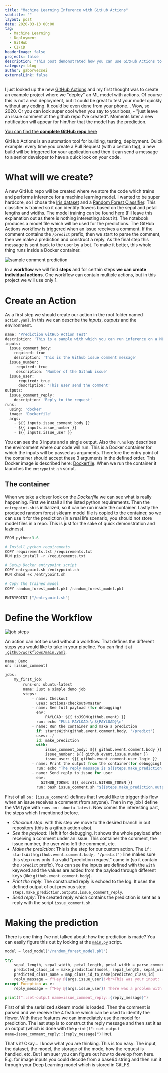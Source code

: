 ```yaml
---
title: "Machine Learning Inference with GitHub Actions"
subtitle: ""
layout: post
date: 2020-03-13 00:00
tag:
  - Machine Learning
  - Deployment
  - GitHub
  - CI/CD
headerImage: false
projects: false
description: "This post demonstrated how you can use GitHub Actions to perform inference with your ML models inside GitHub"
category: blog
author: gaborvecsei
externalLink: false
---
```


I just looked up the new [GitHub Actions](https://github.com/features/actions) and my first thought was to create an example project where we "deploy" an ML model with actions. Of course this is not a real deployment, but it could be great to test your model quickly without any coding. It could be even done from your phone... Wow, so 2020.
Or you can look super cool when you say to your boss, - "just leave an issue comment at the github repo I've created". Moments later a new notification will appear for him/her that the model has the prediction.

[You can find the **complete GitHub repo** here](https://github.com/gaborvecsei/Machine-Learning-Inference-With-GitHub-Actions)

GitHub Actions is an automation tool for building, testing, deployment. Quick example: every time you create a Pull Request (with a certain tag), a new build will be triggered for your application and then it can send a message to a senior developer to have a quick look on your code.

# What will we create?

A new GitHub repo will be created where we store the code which trains and performs inference for a machine learning model. I wanted to be super hardcore, so I chose the [Iris dataset](https://en.wikipedia.org/wiki/Iris_flower_data_set) and a [Random Forest Classifier](https://scikit-learn.org/stable/modules/generated/sklearn.ensemble.RandomForestClassifier.html). This classifier is trained so it can identify flowers based on the sepal and petal lengths and widths. The model training can be found [here](https://github.com/gaborvecsei/Machine-Learning-Inference-With-GitHub-Actions/blob/master/train_model.ipynb) (I'll leave this explanation out as there is nothing interesting about it). The notebook produces a model file which will be used for the predictions. The GitHub Actions workflow is triggered when an issue receives a comment. If the comment contains the `/predict` prefix, then we start to parse the comment, then we make a prediction and construct a reply. As the final step this message is sent back to the user by a bot. To make it better, this whole thing runs inside a Docker container.

<img src="art/issue_comment_prediction.png" alt="sample comment prediction">

In a **workflow** we will find **steps** and for certain steps **we can create individual actions**. One workflow can contain multiple actions, but in this project we will use only 1.

# Create an Action

As a first step we should create our action in the root folder named `action.yaml`. In this we can describe the *inputs*, *outputs* and the environment.

```python
name: 'Prediction GitHub Action Test'
description: 'This is a sample with which you can run inference on a ML model with a toy dataset'
inputs:
  issue_comment_body:
    required: true
    description: 'This is the Github issue comment message'
  issue_number:
     required: true
     description: 'Number of the Github issue'
  issue_user:
      required: true
      description: 'This user send the comment'
outputs:
  issue_comment_reply:
    description: 'Reply to the request'
runs:
  using: 'docker'
  image: 'Dockerfile'
  args:
    - ${{ inputs.issue_comment_body }}
    - ${{ inputs.issue_number }}
    - ${{ inputs.issue_user }}
```

You can see the 3 inputs and a single output. Also the `runs` key describes the environment where our code will run. This is a Docker container for which the inputs will be passed as arguments. Therefore the entry point of the container should accept these 3 arguments in the defined order. This Docker image is described here: [Dockerfile](https://github.com/gaborvecsei/Machine-Learning-Inference-With-GitHub-Actions/blob/master/Dockerfile). When we run the container it launches the `entrypoint.sh` script.

## The container

When we take a closer look on the *Dockerfile* we can see what is really happening. First we install all the listed python requirements. Then the `entrypoint.sh` is initialized, so it can be run inside the container. Lastly the produced random forest sklearn model file is copied to the container, so we can use it for the prediction (in a real life scenario, you should not store model files in a repo. This is just for the sake of quick demonstration and laziness).

```python
FROM python:3.6

# Install python requirements
COPY requirements.txt /requirements.txt
RUN pip install -r /requirements.txt

# Setup Docker entrypoint script
COPY entrypoint.sh /entrypoint.sh
RUN chmod +x /entrypoint.sh

# Copy the trained model
COPY random_forest_model.pkl /random_forest_model.pkl

ENTRYPOINT ["/entrypoint.sh"]
```

# Define the Workflow

<img src="art/job_steps.png" alt="job steps">

An action can not be used without a workflow. That defines the different steps you would like to take in your pipeline. You can find it at [`.github/workflows/main.yaml`](https://github.com/gaborvecsei/Machine-Learning-Inference-With-GitHub-Actions/blob/master/.github/workflows/main.yaml).

```python
name: Demo
on: [issue_comment]

jobs:
    my_first_job:
        runs-on: ubuntu-latest
        name: Just a simple demo job
        steps:
            - name: Checkout
              uses: actions/checkout@master
            - name: See full payload (for debugging)
              env:
                  PAYLOAD: ${{ toJSON(github.event) }}
              run: echo "FULL PAYLOAD:\n${PAYLOAD}\n"
            - name: Run the container and make a prediction
              if: startsWith(github.event.comment.body, '/predict')
              uses: ./
              id: make_prediction
              with:
                  issue_comment_body: ${{ github.event.comment.body }}
                  issue_number: ${{ github.event.issue.number }}
                  issue_user: ${{ github.event.comment.user.login }}
            - name: Print the output from the container(for debugging)
              run: echo "The reply message is ${{steps.make_prediction.outputs.issue_comment_reply}}"
            - name: Send reply to issue for user
              env:
                GITHUB_TOKEN: ${{ secrets.GITHUB_TOKEN }}
              run: bash issue_comment.sh "${{steps.make_prediction.outputs.issue_comment_reply}}" "${{ github.event.issue.number }}"
```

First of all `on: [issue_comment]` defines that I would like to trigger this flow when an issue receives a comment (from anyone). Then in my job I define the VM type with `runs-on: ubuntu-latest`. Now comes the interesting part, the steps which I mentioned before.

- *Checkout step*: with this step we move to the desired branch in out repository (this is a github action also).
- *See the payload*: I left it for debugging. It shows the whole payload after receiving a comment under an issue. This container the comment, the issue number, the user who left the comment, etc.
- *Make the prediction*: This is the step for our custom action. The `if: startsWith(github.event.comment.body, '/predict')` line makes sure this step runs only if a valid "prediction request" came in (so it contain the `/predict` prefix). You can see the inputs are defined with the `with` keyword and the values are added from the payload through different keys (like `github.event.comment.body`).
- *Print the reply*: The constructed reply is echoed to the log. It uses the defined output of out previous step: `steps.make_prediction.outputs.issue_comment_reply`.
- *Send reply*: The created reply which contains the prediction is sent as a reply with the script `issue_comment.sh`.

# Making the prediction

There is one thing I've not talked about: how the prediction is made? You can easily figure this out by looking at the [`main.py`](https://github.com/gaborvecsei/Machine-Learning-Inference-With-GitHub-Actions/blob/master/main.py) script.

```python
model = load_model("/random_forest_model.pkl")

try:
    sepal_length, sepal_width, petal_length, petal_width = parse_comment_input(args.issue_comment_body)
    predicted_class_id = make_prediction(model, sepal_length, sepal_width, petal_length, petal_width)
    predicted_class_name = map_class_id_to_name(predicted_class_id)
    reply_message = f"Hey @{args.issue_user}!<br>This was your input: {args.issue_comment_body}.<br>The prediction: **{predicted_class_name}**"
except Exception as e:
    reply_message = f"Hey @{args.issue_user}! There was a problem with your input. The error: {e}"

print(f"::set-output name=issue_comment_reply::{reply_message}")
```

First of all the serialized sklearn model is loaded. Then the comment is parsed and we receive the 4 feature which can be used to identify the flower. With these features we can immediately use the model for prediction. The last step is to construct the reply message and then set it as an output (which is done with the `print(f"::set-output name=issue_comment_reply::{reply_message}")` line).

That's it! Okay... I know what you are thinking. This is too easy: The input, the dataset, the model, the storage of the mode, how the request is handled, etc. But I am suer you can figure out how to develop from here. E.g. for image inputs you could decode from a base64 string and then run it through your Deep Learning model which is stored in GitLFS.